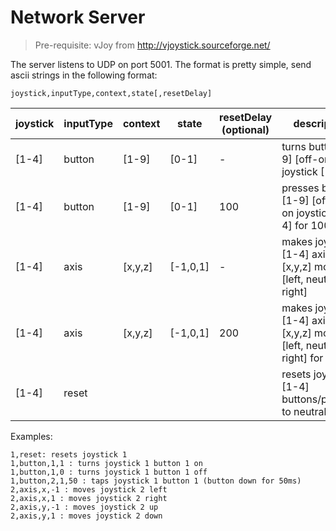 Network Server
===

> Pre-requisite: vJoy from http://vjoystick.sourceforge.net/

The server listens to UDP on port 5001. The format is pretty simple, send ascii strings in the following format:

    joystick,inputType,context,state[,resetDelay]

| joystick | inputType | context | state | resetDelay (optional) | description |
| -| - | - | - | - | - | 
| [1-4] | button | [1-9] | [0-1] | - | turns button [1-9] [off-on] on joystick [1-4] |
| [1-4] | button | [1-9] | [0-1] | 100 | presses button [1-9] [off-on] on joystick [1-4] for 100ms |
| [1-4] | axis | [x,y,z] | [-1,0,1] | - | makes joystick [1-4] axis [x,y,z] move [left, neutral, right] |
| [1-4] | axis | [x,y,z] | [-1,0,1] | 200 | makes joystick [1-4] axis [x,y,z] move [left, neutral, right] for 200ms |
| [1-4] | reset |  |  |  | resets joystick [1-4] buttons/pov/axis to neutral |

Examples:

    1,reset: resets joystick 1
    1,button,1,1 : turns joystick 1 button 1 on
    1,button,1,0 : turns joystick 1 button 1 off
    1,button,2,1,50 : taps joystick 1 button 1 (button down for 50ms)
    2,axis,x,-1 : moves joystick 2 left 
    2,axis,x,1 : moves joystick 2 right
    2,axis,y,-1 : moves joystick 2 up 
    2,axis,y,1 : moves joystick 2 down